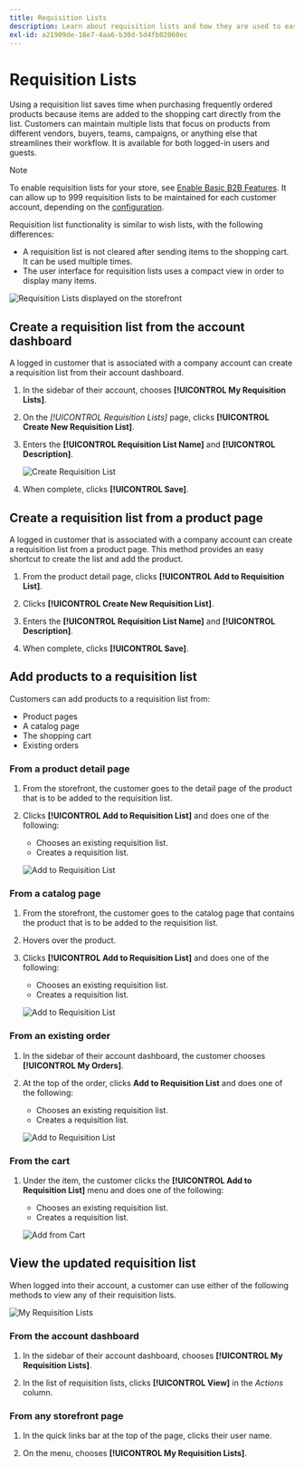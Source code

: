 ```yaml
---
title: Requisition Lists
description: Learn about requisition lists and how they are used to easily add frequently ordered products to the shopping cart.
exl-id: a21909de-18e7-4aa6-b30d-5d4fb02060ec
---
```

# Requisition Lists

Using a requisition list saves time when purchasing frequently ordered products because items are added to the shopping cart directly from the list. Customers can maintain multiple lists that focus on products from different vendors, buyers, teams, campaigns, or anything else that streamlines their workflow. It is available for both logged-in users and guests.

>[!NOTE]
>
>To enable requisition lists for your store, see [Enable Basic B2B Features](enable-basic-features.md). It can allow up to 999 requisition lists to be maintained for each customer account, depending on the [configuration](configure-requisition-lists.md).

Requisition list functionality is similar to wish lists, with the following differences:

- A requisition list is not cleared after sending items to the shopping cart. It can be used multiple times.
- The user interface for requisition lists uses a compact view in order to display many items.

![Requisition Lists displayed on the storefront](./assets/account-dashboard-my-requisition-lists.png)<!-- zoom -->

## Create a requisition list from the account dashboard

A logged in customer that is associated with a company account can create a requisition list from their account dashboard.

1. In the sidebar of their account, chooses **[!UICONTROL My Requisition Lists]**.

1. On the _[!UICONTROL Requisition Lists]_ page, clicks **[!UICONTROL Create New Requisition List]**.

1. Enters the **[!UICONTROL Requisition List Name]** and **[!UICONTROL Description]**.

   ![Create Requisition List](./assets/requisition-list-create.png)<!-- zoom -->

1. When complete, clicks **[!UICONTROL Save]**.

## Create a requisition list from a product page

A logged in customer that is associated with a company account can create a requisition list from a product page. This method provides an easy shortcut to create the list and add the product.

1. From the product detail page, clicks **[!UICONTROL Add to Requisition List]**.

1. Clicks **[!UICONTROL Create New Requisition List]**.

1. Enters the **[!UICONTROL Requisition List Name]** and **[!UICONTROL Description]**.

1. When complete, clicks **[!UICONTROL Save]**.

## Add products to a requisition list

Customers can add products to a requisition list from:

- Product pages
- A catalog page
- The shopping cart
- Existing orders

### From a product detail page

1. From the storefront, the customer goes to the detail page of the product that is to be added to the requisition list.

1. Clicks **[!UICONTROL Add to Requisition List]** and does one of the following:

   - Chooses an existing requisition list.
   - Creates a requisition list.

   ![Add to Requisition List](./assets/requisition-list-product-detail.png)<!-- zoom -->

### From a catalog page

1. From the storefront, the customer goes to the catalog page that contains the product that is to be added to the requisition list.

1. Hovers over the product.

1. Clicks **[!UICONTROL Add to Requisition List]** and does one of the following:

   - Chooses an existing requisition list.
   - Creates a requisition list.

   ![Add to Requisition List](./assets/requisition-list-add-product.png)<!-- zoom -->

### From an existing order

1. In the sidebar of their account dashboard, the customer chooses **[!UICONTROL My Orders]**.

1. At the top of the order, clicks **Add to Requisition List** and does one of the following:

   - Chooses an existing requisition list.
   - Creates a requisition list.

   ![Add to Requisition List](./assets/requisition-list-add-from-order.png)<!-- zoom -->

### From the cart

1. Under the item, the customer clicks the **[!UICONTROL Add to Requisition List]** menu and does one of the following:

   - Chooses an existing requisition list.
   - Creates a requisition list.

   ![Add from Cart](./assets/requisition-list-add-from-cart.png)<!-- zoom -->

## View the updated requisition list

When logged into their account, a customer can use either of the following methods to view any of their requisition lists.

![My Requisition Lists](./assets/requisition-lists-menu-select-storefront.png)<!-- zoom -->

### From the account dashboard

1. In the sidebar of their account dashboard, chooses **[!UICONTROL My Requisition Lists]**.

1. In the list of requisition lists, clicks **[!UICONTROL View]** in the _Actions_ column.

### From any storefront page

1. In the quick links bar at the top of the page, clicks their user name.

1. On the menu, chooses **[!UICONTROL My Requisition Lists]**.
